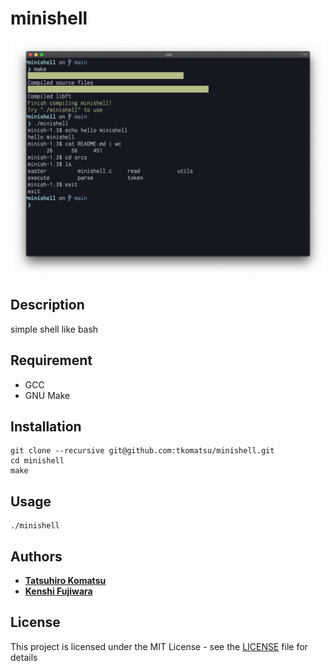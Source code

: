 # minishell
![demo](demo.png)
## Description
simple shell like bash

## Requirement
* GCC
* GNU Make

## Installation
```shell
git clone --recursive git@github.com:tkomatsu/minishell.git
cd minishell
make
```

## Usage
```shell
./minishell
```

## Authors
* **[Tatsuhiro Komatsu](https://github.com/tkomatsu)**
* **[Kenshi Fujiwara](https://github.com/kefujiwa)**

## License
This project is licensed under the MIT License - see the [LICENSE](LICENSE) file for details
